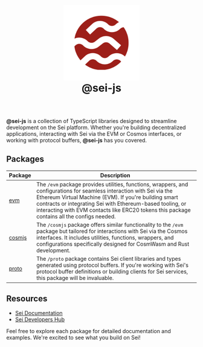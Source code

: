 <div align="center">
<img src="https://raw.githubusercontent.com/cosmos/chain-registry/master/sei/images/sei.png" alt="SEI Logo" width="200">
<h1 style="margin: 0">@sei-js</h1>
</div>

<br><br>

**@sei-js** is a collection of TypeScript libraries designed to streamline development on the Sei platform. Whether you're building decentralized applications, interacting with Sei via the EVM or Cosmos interfaces, or working with protocol buffers, **@sei-js** has you covered.

## Packages

| Package                                    | Description                                                                                                                                                                                                                                                                                                                                  |
|--------------------------------------------|----------------------------------------------------------------------------------------------------------------------------------------------------------------------------------------------------------------------------------------------------------------------------------------------------------------------------------------------|
| [evm](/sei-js/docs/modules/evm.html)       | The `/evm` package provides utilities, functions, wrappers, and configurations for seamless interaction with Sei via the Ethereum Virtual Machine (EVM). If you're building smart contracts or integrating Sei with Ethereum-based tooling, or interacting with EVM contacts like ERC20 tokens this package contains all the configs needed. |
| [cosmjs](/sei-js/docs/modules/cosmjs.html) | The `/cosmjs` package offers similar functionality to the `/evm` package but tailored for interactions with Sei via the Cosmos interfaces. It includes utilities, functions, wrappers, and configurations specifically designed for CosmWasm and Rust development.                                                                           |
| [proto](/sei-js/docs/modules/proto.html)   | The `/proto` package contains Sei client libraries and types generated using protocol buffers. If you're working with Sei's protocol buffer definitions or building clients for Sei services, this package will be invaluable.                                                                                                               |

## Resources

- [Sei Documentation](https://docs.sei.io)
- [Sei Developers Hub](https://www.sei.io/developers)

Feel free to explore each package for detailed documentation and examples. We're excited to see what you build on Sei!
